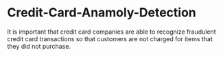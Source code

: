 # Credit-Card-Anamoly-Detection
It is important that credit card companies are able to recognize fraudulent credit card transactions so that customers are not charged for items that they did not purchase.

